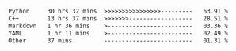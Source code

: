 <!--START_SECTION:waka-->

```txt
Python     30 hrs 32 mins  >>>>>>>>>>>>>>>>---------   63.91 %
C++        13 hrs 37 mins  >>>>>>>------------------   28.51 %
Markdown   1 hr 36 mins    >------------------------   03.36 %
YAML       1 hr 11 mins    >------------------------   02.49 %
Other      37 mins         -------------------------   01.31 %
```

<!--END_SECTION:waka-->


